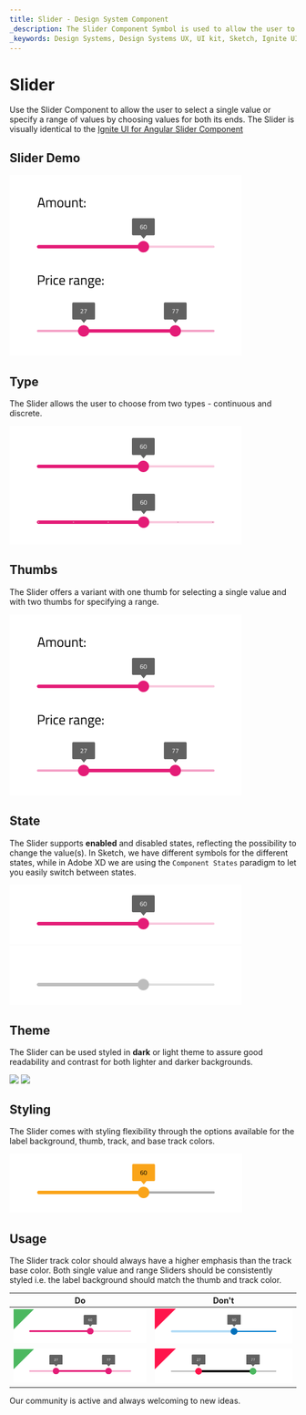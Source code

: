 ```yaml
---
title: Slider - Design System Component
_description: The Slider Component Symbol is used to allow the user to select a single value or a range. 
_keywords: Design Systems, Design Systems UX, UI kit, Sketch, Ignite UI for Angular, Sketch to Angular, Sketch to Angular, Angular, Angular Design System, Export code from Sketch, Design Kits for Angular, Sketch HTML, Sketch to HTML, Sketch UI kits
---
```


# Slider

Use the Slider Component to allow the user to select a single value or specify a range of values by choosing values for both its ends. The Slider is visually identical to the [Ignite UI for Angular Slider Component](https://www.infragistics.com/products/ignite-ui-angular/angular/components/slider/slider.html)

## Slider Demo

<img class="responsive-img" src="../images/slider_demo.png" srcset="../images/slider_demo@2x.png 2x" />

## Type

The Slider allows the user to choose from two types - continuous and discrete.

<img class="responsive-img" src="../images/slider_onethumb.png" srcset="../images/slider_onethumb@2x.png 2x" />

## Thumbs

The Slider offers a variant with one thumb for selecting a single value and with two thumbs for specifying a range.

<img class="responsive-img" src="../images/slider_demo.png" srcset="../images/slider_demo@2x.png 2x" />

## State

The Slider supports **enabled** and disabled states, reflecting the possibility to change the value(s). In Sketch, we have different symbols for the different states, while in Adobe XD we are using the `Component States` paradigm to let you easily switch between states.

<img class="responsive-img" src="../images/slider_enabled.png" srcset="../images/slider_enabled@2x.png 2x" />
<img class="responsive-img" src="../images/slider_disabled.png" srcset="../images/slider_disabled@2x.png 2x" />

## Theme

The Slider can be used styled in **dark** or light theme to assure good readability and contrast for both lighter and darker backgrounds.

<img class="responsive-img" src="../images/slider_dark.png" srcset="../images/slider_dark@2x.png 2x" />
<img class="responsive-img" src="../images/slider_light.png" srcset="../images/slider_light@2x.png 2x" />

## Styling

The Slider comes with styling flexibility through the options available for the label background, thumb, track, and base track colors.

<img class="responsive-img" src="../images/slider_styling.png" srcset="../images/slider_styling@2x.png 2x" />

## Usage

The Slider track color should always have a higher emphasis than the track base color. Both single value and range Sliders should be consistently styled i.e. the label background should match the thumb and track color.

| Do                            | Don't                           |
| ----------------------------- | ------------------------------- |
| <img class="responsive-img" src="../images/slider_do1.png" srcset="../images/slider_do1@2x.png 2x" /> | <img class="responsive-img" src="../images/slider_dont1.png" srcset="../images/slider_dont1@2x.png 2x" /> |
| <img class="responsive-img" src="../images/slider_do2.png" srcset="../images/slider_do2@2x.png 2x" /> | <img class="responsive-img" src="../images/slider_dont2.png" srcset="../images/slider_dont2@2x.png 2x" /> |

Our community is active and always welcoming to new ideas.
